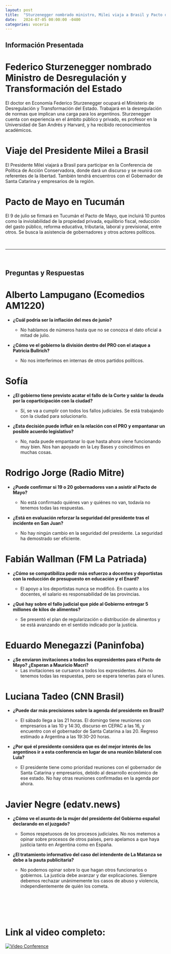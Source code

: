 ```yaml
---
layout: post
title:  "Sturzenegger nombrado ministro, Milei viaja a Brasil y Pacto de Mayo en Tucumán"
date:   2024-07-05 00:00:00 -0400
categories: voceria
---
```



    
## Información Presentada

    
# Federico Sturzenegger nombrado Ministro de Desregulación y Transformación del Estado
El doctor en Economía Federico Sturzenegger ocupará el Ministerio de Desregulación y Transformación del Estado. Trabajará en la desregulación de normas que implican una carga para los argentinos. Sturzenegger cuenta con experiencia en el ámbito público y privado, es profesor en la Universidad de San Andrés y Harvard, y ha recibido reconocimientos académicos.

# Viaje del Presidente Milei a Brasil
El Presidente Milei viajará a Brasil para participar en la Conferencia de Política de Acción Conservadora, donde dará un discurso y se reunirá con referentes de la libertad. También tendrá encuentros con el Gobernador de Santa Catarina y empresarios de la región.

# Pacto de Mayo en Tucumán
El 9 de julio se firmará en Tucumán el Pacto de Mayo, que incluirá 10 puntos como la inviolabilidad de la propiedad privada, equilibrio fiscal, reducción del gasto público, reforma educativa, tributaria, laboral y previsional, entre otros. Se busca la asistencia de gobernadores y otros actores políticos.

    
<br/>

---

<br/>

## Preguntas y Respuestas


    
# Alberto Lampugano (Ecomedios AM1220)

* **¿Cuál podría ser la inflación del mes de junio?**
  - No hablamos de números hasta que no se conozca el dato oficial a mitad de julio.

* **¿Cómo ve el gobierno la división dentro del PRO con el ataque a Patricia Bullrich?**
  - No nos interferimos en internas de otros partidos políticos.


# Sofía 

* **¿El gobierno tiene previsto acatar el fallo de la Corte y saldar la deuda por la coparticipación con la ciudad?**
  - Sí, se va a cumplir con todos los fallos judiciales. Se está trabajando con la ciudad para solucionarlo.

* **¿Esta decisión puede influir en la relación con el PRO y empantanar un posible acuerdo legislativo?**
  - No, nada puede empantanar lo que hasta ahora viene funcionando muy bien. Nos han apoyado en la Ley Bases y coincidimos en muchas cosas.


# Rodrigo Jorge (Radio Mitre)

* **¿Puede confirmar si 19 o 20 gobernadores van a asistir al Pacto de Mayo?**
  - No está confirmado quiénes van y quiénes no van, todavía no tenemos todas las respuestas.

* **¿Está en evaluación reforzar la seguridad del presidente tras el incidente en San Juan?**
  - No hay ningún cambio en la seguridad del presidente. La seguridad ha demostrado ser eficiente.


# Fabián Wallman (FM La Patriada)

* **¿Cómo se compatibiliza pedir más esfuerzo a docentes y deportistas con la reducción de presupuesto en educación y el Enard?**
  - El apoyo a los deportistas nunca se modificó. En cuanto a los docentes, el salario es responsabilidad de las provincias.

* **¿Qué hay sobre el fallo judicial que pide al Gobierno entregar 5 millones de kilos de alimentos?**
  - Se presentó el plan de regularización o distribución de alimentos y se está avanzando en el sentido indicado por la justicia.


# Eduardo Menegazzi (Paninfoba)

* **¿Se enviaron invitaciones a todos los expresidentes para el Pacto de Mayo? ¿Esperan a Mauricio Macri?**
  - Las invitaciones se cursaron a todos los expresidentes. Aún no tenemos todas las respuestas, pero se espera tenerlas para el lunes.


# Luciana Tadeo (CNN Brasil)

* **¿Puede dar más precisiones sobre la agenda del presidente en Brasil?**
  - El sábado llega a las 21 horas. El domingo tiene reuniones con empresarios a las 10 y 14:30, discurso en CEPAC a las 16, y encuentro con el gobernador de Santa Catarina a las 20. Regreso estimado a Argentina a las 19:30-20 horas.

* **¿Por qué el presidente considera que es del mejor interés de los argentinos ir a esta conferencia en lugar de una reunión bilateral con Lula?**
  - El presidente tiene como prioridad reuniones con el gobernador de Santa Catarina y empresarios, debido al desarrollo económico de ese estado. No hay otras reuniones confirmadas en la agenda por ahora.


# Javier Negre (edatv.news)

* **¿Cómo ve el asunto de la mujer del presidente del Gobierno español declarando en el juzgado?**
  - Somos respetuosos de los procesos judiciales. No nos metemos a opinar sobre procesos de otros países, pero apelamos a que haya justicia tanto en Argentina como en España.

* **¿El tratamiento informativo del caso del intendente de La Matanza se debe a la pauta publicitaria?**
  - No podemos opinar sobre lo que hagan otros funcionarios o gobiernos. La justicia debe avanzar y dar explicaciones. Siempre debemos rechazar unánimemente los casos de abuso y violencia, independientemente de quién los cometa.


    <br/>
<br/>
<br/>

# Link al video completo:
[![Video Conference](https://img.youtube.com/vi/gGntI-BYu8I/0.jpg)](https://www.youtube.com/watch?v=gGntI-BYu8I)

    